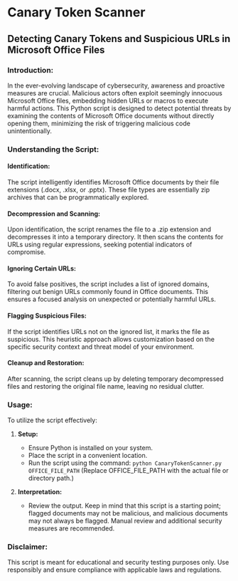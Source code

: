 # Canary Token Scanner

## Detecting Canary Tokens and Suspicious URLs in Microsoft Office Files

### Introduction:

In the ever-evolving landscape of cybersecurity, awareness and proactive measures are crucial. Malicious actors often exploit seemingly innocuous Microsoft Office files, embedding hidden URLs or macros to execute harmful actions. This Python script is designed to detect potential threats by examining the contents of Microsoft Office documents without directly opening them, minimizing the risk of triggering malicious code unintentionally.

### Understanding the Script:

#### Identification:
The script intelligently identifies Microsoft Office documents by their file extensions (.docx, .xlsx, or .pptx). These file types are essentially zip archives that can be programmatically explored.

#### Decompression and Scanning:
Upon identification, the script renames the file to a .zip extension and decompresses it into a temporary directory. It then scans the contents for URLs using regular expressions, seeking potential indicators of compromise.

#### Ignoring Certain URLs:
To avoid false positives, the script includes a list of ignored domains, filtering out benign URLs commonly found in Office documents. This ensures a focused analysis on unexpected or potentially harmful URLs.

#### Flagging Suspicious Files:
If the script identifies URLs not on the ignored list, it marks the file as suspicious. This heuristic approach allows customization based on the specific security context and threat model of your environment.

#### Cleanup and Restoration:
After scanning, the script cleans up by deleting temporary decompressed files and restoring the original file name, leaving no residual clutter.

### Usage:

To utilize the script effectively:

1. **Setup:**
   - Ensure Python is installed on your system.
   - Place the script in a convenient location.
   - Run the script using the command: `python CanaryTokenScanner.py OFFICE_FILE_PATH` (Replace OFFICE_FILE_PATH with the actual file or directory path.)

2. **Interpretation:**
   - Review the output. Keep in mind that this script is a starting point; flagged documents may not be malicious, and malicious documents may not always be flagged. Manual review and additional security measures are recommended.

### Disclaimer:

This script is meant for educational and security testing purposes only. Use responsibly and ensure compliance with applicable laws and regulations.

